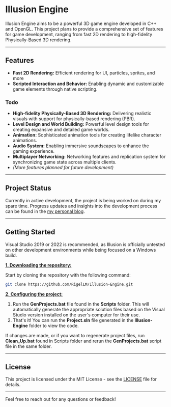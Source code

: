 # Illusion Engine

Illusion Engine aims to be a powerful 3D game engine developed in C++ and OpenGL. This project plans to provide a comprehensive set of features for game development, ranging from fast 2D rendering to high-fidelity Physically-Based 3D rendering.

***

## Features

- **Fast 2D Rendering:** Efficient rendering for UI, particles, sprites, and more
- **Scripted Interaction and Behavior:** Enabling dynamic and customizable game elements through native scripting.

### Todo

- **High-fidelity Physically-Based 3D Rendering:** Delivering realistic visuals with support for physically-based rendering (PBR).
- **Level Design and World Building:** Powerful level design tools for creating expansive and detailed game worlds.
- **Animation:** Sophisticated animation tools for creating lifelike character animations.
- **Audio System:** Enabling immersive soundscapes to enhance the gaming experience.
- **Multiplayer Networking:** Networking features and replication system for synchronizing game state across multiple clients.
- *(More features planned for future development)*

***

## Project Status

Currently in active development, the project is being worked on during my spare time. Progress updates and insights into the development process can be found in the [my personal blog](https://rigellm.github.io).

***

## Getting Started

Visual Studio 2019 or 2022 is recommended, as Illusion is officially untested on other development environments while being focused on a Windows build.

<ins>**1. Downloading the repository:**</ins>

Start by cloning the repository with the following command:

```bash
git clone https://github.com/RigelLM/Illusion-Engine.git
```

<ins>**2. Configuring the project:**</ins>

1. Run the **GenProjects.bat** file found in the **Scripts** folder. This will automatically generate the appropriate solution files based on the Visual Studio version installed on the user's computer for their use.
2. That's it! You can run the **Project.sln** file generated in the **Illusion-Engine** folder to view the code.

If changes are made, or if you want to regenerate project files, run **Clean_Up.bat** found in Scripts folder and rerun the **GenProjects.bat** script file in the same folder.

***

## License

This project is licensed under the MIT License - see the [LICENSE](./LICENSE) file for details.

***

Feel free to reach out for any questions or feedback!
